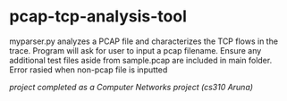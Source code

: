 # pcap-tcp-analysis-tool

myparser.py analyzes a PCAP file and characterizes the TCP flows in the trace. Program will ask for user to input a pcap filename. Ensure any additional test files aside from sample.pcap are included in main folder. Error rasied when non-pcap file is inputted

*project completed as a Computer Networks project (cs310 Aruna)*
